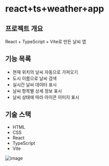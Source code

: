 # react+ts+weather+app

## 프로젝트 개요
React + TypeScript + Vite로 만든 날씨 앱

## 기능 목록
- 현재 위치의 날씨 자동으로 가져오기
- 도시 이름으로 날씨 검색
- 실시간 날씨 데이터 표시
- 날씨 항목별 상세 정보 표시
- 날씨 상태에 따라 아이콘 이미지 표시

## 기술 스택
- HTML
- CSS
- React
- TypeScript
- Vite

![image](https://github.com/user-attachments/assets/87c06d37-6dfc-42b1-ae5c-680caaf5f813)
